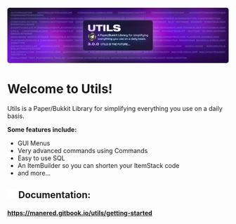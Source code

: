 ![banner.png](banner.png)
# Welcome to Utils!
Utils is a Paper/Bukkit Library for simplifying everything you use on a daily basis.

**Some features include:**
- GUI Menus
- Very advanced commands using Commands
- Easy to use SQL
- An ItemBuilder so you can shorten your ItemStack code
- and more...
## <img src='docs.png' width='20' alt="Docs Icon"> Documentation:
#### https://manered.gitbook.io/utils/getting-started

